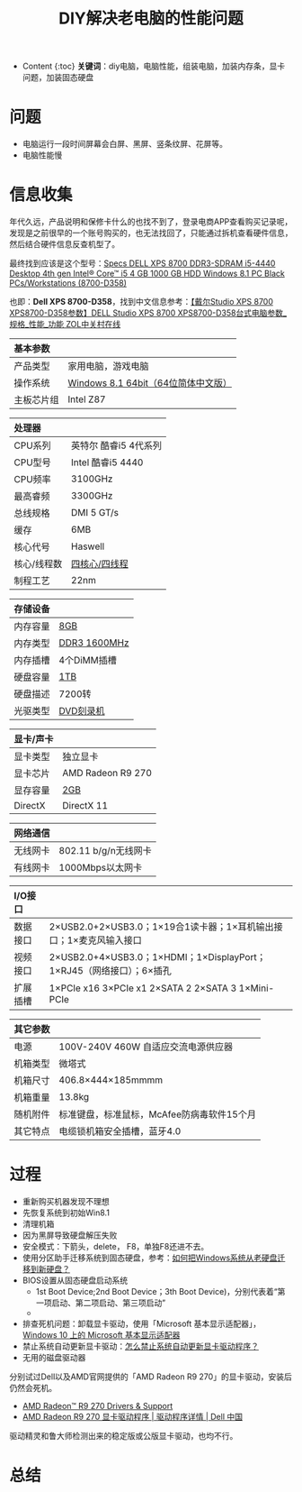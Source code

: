 ﻿---
layout:		post
category:	"soft"
title:		"DIY解决老电脑的性能问题"

tags:		[diy,电脑性能]
---
- Content
{:toc}
**关键词**：diy电脑，电脑性能，组装电脑，加装内存条，显卡问题，加装固态硬盘



# 问题

- 电脑运行一段时间屏幕会白屏、黑屏、竖条纹屏、花屏等。
- 电脑性能慢



# 信息收集

年代久远，产品说明和保修卡什么的也找不到了，登录电商APP查看购买记录呢，发现是之前很早的一个账号购买的，也无法找回了，只能通过拆机查看硬件信息，然后结合硬件信息反查机型了。



最终找到应该是这个型号：[Specs DELL XPS 8700 DDR3-SDRAM i5-4440 Desktop 4th gen Intel® Core™ i5 4 GB 1000 GB HDD Windows 8.1 PC Black PCs/Workstations (8700-D358)](https://icecat.biz/en/p/dell/8700-d358/xps-pcs-workstations-8700-32507161.html)




也即：**Dell XPS 8700-D358**，找到中文信息参考：[【戴尔Studio XPS 8700 XPS8700-D358参数】DELL Studio XPS 8700 XPS8700-D358台式电脑参数_规格_性能_功能  ZOL中关村在线](https://detail.zol.com.cn/368/367165/param.shtml)

| 基本参数   |                                                              |
| :--------- | ------------------------------------------------------------ |
| 产品类型   | 家用电脑，游戏电脑                                           |
| 操作系统   | [Windows 8.1 64bit（64位简体中文版）](https://detail.zol.com.cn/desktop_pc/p26046/) |
| 主板芯片组 | Intel Z87                                                    |



| 处理器      |                                                              |
| :---------- | ------------------------------------------------------------ |
| CPU系列     | 英特尔 酷睿i5 4代系列                                        |
| CPU型号     | Intel 酷睿i5 4440                                            |
| CPU频率     | 3100GHz                                                      |
| 最高睿频    | 3300GHz                                                      |
| 总线规格    | DMI 5 GT/s                                                   |
| 缓存        | 6MB                                                          |
| 核心代号    | Haswell                                                      |
| 核心/线程数 | [四核心/四线程](https://detail.zol.com.cn/desktop_pc/s6909/) |
| 制程工艺    | 22nm                                                         |



| 存储设备 |                                                              |
| :------- | ------------------------------------------------------------ |
| 内存容量 | [8GB](https://detail.zol.com.cn/desktop_pc/s6449/)           |
| 内存类型 | [DDR3 1600MHz](https://detail.zol.com.cn/desktop_pc/p22208/) |
| 内存插槽 | 4个DiMM插槽                                                  |
| 硬盘容量 | [1TB](https://detail.zol.com.cn/desktop_pc/s2710/)           |
| 硬盘描述 | 7200转                                                       |
| 光驱类型 | [DVD刻录机](https://detail.zol.com.cn/desktop_pc/p2876/)     |



| 显卡/声卡 |                                                    |
| :-------- | -------------------------------------------------- |
| 显卡类型  | 独立显卡                                           |
| 显卡芯片  | AMD Radeon R9 270                                  |
| 显存容量  | [2GB](https://detail.zol.com.cn/desktop_pc/s6917/) |
| DirectX   | DirectX 11                                         |



| 网络通信 |                      |
| :------- | -------------------- |
| 无线网卡 | 802.11 b/g/n无线网卡 |
| 有线网卡 | 1000Mbps以太网卡     |



| I/O接口  |                                                              |
| :------- | ------------------------------------------------------------ |
| 数据接口 | 2×USB2.0+2×USB3.0；1×19合1读卡器；1×耳机输出接口；1×麦克风输入接口 |
| 视频接口 | 2×USB2.0+4×USB3.0；1×HDMI；1×DisplayPort；1×RJ45（网络接口）；6×插孔 |
| 扩展插槽 | 1×PCIe x16 3×PCIe x1 2×SATA 2 2×SATA 3 1×Mini-PCIe           |



| 其它参数 |                                            |
| :------- | ------------------------------------------ |
| 电源     | 100V-240V 460W 自适应交流电源供应器        |
| 机箱类型 | 微塔式                                     |
| 机箱尺寸 | 406.8×444×185mmmm                          |
| 机箱重量 | 13.8kg                                     |
| 随机附件 | 标准键盘，标准鼠标，McAfee防病毒软件15个月 |
| 其它特点 | 电缆锁机箱安全插槽，蓝牙4.0                |



# 过程

- 重新购买机器发现不理想
- 先恢复系统到初始Win8.1
- 清理机箱
- 因为黑屏导致硬盘解压失败
- 安全模式：下箭头，delete， F8，单独F8还进不去。
- 使用分区助手迁移系统到固态硬盘，参考：[如何把Windows系统从老硬盘迁移到新硬盘？](https://7dapi7.smartapps.baidu.com/pages/article/article?eid=63f236282a74080209ab3d76)
- BIOS设置从固态硬盘启动系统
  - 1st Boot Device;2nd Boot Device；3th Boot Device)，分别代表着“第一项启动、第二项启动、第三项启动”
  - 
- 排查死机问题：卸载显卡驱动，使用「Microsoft 基本显示适配器」，[Windows 10 上的 Microsoft 基本显示适配器](https://support.microsoft.com/zh-cn/windows/windows-10-%E4%B8%8A%E7%9A%84-microsoft-%E5%9F%BA%E6%9C%AC%E6%98%BE%E7%A4%BA%E9%80%82%E9%85%8D%E5%99%A8-fd1c777c-d4d5-f05a-edb1-0dc7031fd677)
- 禁止系统自动更新显卡驱动：[怎么禁止系统自动更新显卡驱动程序？](https://7dapi7.smartapps.baidu.com/pages/article/article?eid=90808022d1caa4bc91c80f8d)
- 无用的磁盘驱动器



分别试过Dell以及AMD官网提供的「AMD Radeon R9 270」的显卡驱动，安装后仍然会死机。

- [AMD Radeon™ R9 270 Drivers & Support](https://www.amd.com/zh-hans/support/graphics/amd-radeon-r9-series/amd-radeon-r9-200-series/amd-radeon-r9-270)
- [AMD Radeon R9 270 显卡驱动程序 | 驱动程序详情 | Dell 中国](https://www.dell.com/support/home/zh-cn/drivers/driversdetails?driverid=c6gn4)

驱动精灵和鲁大师检测出来的稳定版或公版显卡驱动，也均不行。







# 总结



